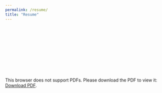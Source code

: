 ```yaml
---
permalink: /resume/
title: "Resume"
---
```


<object data="Not-Abram/eportfolio/assets/Abram-Resume-Fall-2023.pdf" type="application/pdf" width="750px" height="750px">
    <embed src="https://not-abram.github.io/eportfolio//Abram-Resume-Fall-2023.pdf" type="application/pdf">
        <p>This browser does not support PDFs. Please download the PDF to view it: <a href="https://not-abram.github.io/eportfolio//Abram-Resume-Fall-2023.pdf">Download PDF</a>.</p>
    </embed>
</object>